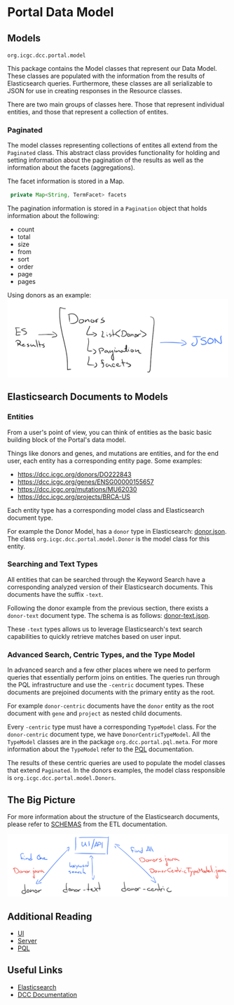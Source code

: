 # Portal Data Model

## Models
`org.icgc.dcc.portal.model`

This package contains the Model classes that represent our Data Model.
These classes are populated with the information from the results of Elasticsearch queries. Furthermore, 
these classes are all serializable to JSON for use in creating responses in the Resource classes. 

There are two main groups of classes here. Those that represent individual entities, and those that 
represent a collection of entites. 

### Paginated
The model classes representing collections of entites all extend from the `Paginated` class. This abstract
class provides functionality for holding and setting information about the pagination of the results as well
as the information about the facets (aggregations). 

The facet information is stored in a Map. 
```java
 private Map<String, TermFacet> facets
 ```

The pagination information is stored in a `Pagination` object that holds information about the following:
* count
* total
* size
* from
* sort
* order
* page
* pages

Using donors as an example:
![donor-model](dcc-portal-server/docs/images/donor-model.png)


## Elasticsearch Documents to Models

### Entities
From a user's point of view, you can think of entities as the basic basic building block
of the Portal's data model.

Things like donors and genes, and mutations are entities, and for the end user, each entity has a
corresponding entity page. Some examples:
* https://dcc.icgc.org/donors/DO222843
* https://dcc.icgc.org/genes/ENSG00000155657
* https://dcc.icgc.org/mutations/MU62030
* https://dcc.icgc.org/projects/BRCA-US

Each entity type has a corresponding model class and Elasticsearch document type. 

For example the Donor Model, has a `donor` type in Elasticsearch: [donor.json](https://github.com/icgc-dcc/dcc-etl/blob/develop/docs/schemas/donor.json).
The class `org.icgc.dcc.portal.model.Donor` is the model class for this entity. 

### Searching and Text Types
All entities that can be searched through the Keyword Search have a corresponding analyzed 
version of their Elasticsearch documents. This documents have the suffix `-text`.

Following the donor example from the previous section, there exists a `donor-text` document type. The schema
is as follows: [donor-text.json](https://github.com/icgc-dcc/dcc-etl/blob/develop/docs/schemas/donor-text.json).

These `-text` types allows us to leverage Elasticsearch's text search capabilities to quickly retrieve matches
based on user input.

### Advanced Search, Centric Types, and the Type Model

In advanced search and a few other places where we need to perform queries that essentially perform joins on entities. 
The queries run through the PQL infrastructure and use the `-centric` document types. These documents are prejoined
documents with the primary entity as the root. 

For example `donor-centric` documents have the `donor` entity as the root document with `gene` and `project` as nested
child documents. 

Every `-centric` type must have a corresponding `TypeModel` class. For the `donor-centric` document type, we have 
`DonorCentricTypeModel`. All the `TypeModel` classes are in the package `org.dcc.portal.pql.meta`. For more information
about the `TypeModel` refer to the [PQL](dcc-portal-pql/PQL.md) documentation.

The results of these centric queries are used to populate the model classes that extend `Paginated`. 
In the donors examples, the model class responsible is `org.icgc.dcc.portal.model.Donors`. 

## The Big Picture
For more information about the structure of the Elasticsearch documents, 
please refer to [SCHEMAS](https://github.com/icgc-dcc/dcc-etl/blob/develop/SCHEMAS.md)
from the ETL documentation.

![Model Diagram](./dcc-portal-server/docs/images/models.png)

## Additional Reading
 
* [UI](dcc-portal-ui/UI.md)
* [Server](dcc-portal-server/SERVER.md)
* [PQL](dcc-portal-pql/PQL.md)

## Useful Links

* [Elasticsearch](https://www.elastic.co/products/elasticsearch)
* [DCC Documentation](http://docs.dcc.icgc.org/)